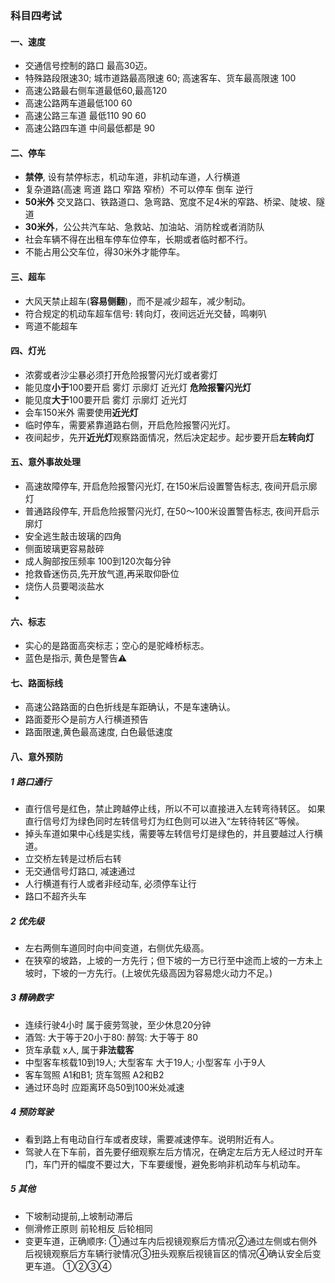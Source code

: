 ### 科目四考试

#### 一、速度
- 交通信号控制的路口 最高30迈。
- 特殊路段限速30; 城市道路最高限速 60; 高速客车、货车最高限速 100
- 高速公路最右侧车道最低60,最高120
- 高速公路两车道最低100 60
- 高速公路三车道 最低110  90  60
- 高速公路四车道 中间最低都是 90

#### 二、停车
- **禁停**, 设有禁停标志，机动车道，非机动车道，人行横道
- 复杂道路(高速 弯道 路口 窄路 窄桥）不可以停车 倒车 逆行
- **50米外** 交叉路口、铁路道口、急弯路、宽度不足4米的窄路、桥梁、陡坡、隧道
- **30米外**，公公共汽车站、急救站、加油站、消防栓或者消防队
- 社会车辆不得在出租车停车位停车，长期或者临时都不行。
- 不能占用公交车位，得30米外才能停车。


#### 三、超车
- 大风天禁止超车(**容易侧翻**)，而不是减少超车，减少制动。
- 符合规定的机动车超车信号: 转向灯，夜间远近光交替，鸣喇叭
- 弯道不能超车

#### 四、灯光
- 浓雾或者沙尘暴必须打开危险报警闪光灯或者雾灯
- 能见度**小于**100要开启 雾灯  示廓灯 近光灯 **危险报警闪光灯**
- 能见度**大于**100要开启 雾灯  示廓灯 近光灯
- 会车150米外 需要使用**近光灯**
- 临时停车，需要紧靠道路右侧，开启危险报警闪光灯。
- 夜间起步，先开**近光灯**观察路面情况，然后决定起步。起步要开启**左转向灯**



#### 五、意外事故处理
- 高速故障停车, 开启危险报警闪光灯, 在150米后设置警告标志, 夜间开启示廓灯
- 普通路段停车, 开启危险报警闪光灯, 在50～100米设置警告标志, 夜间开启示廓灯
- 安全逃生敲击玻璃的四角
- 侧面玻璃更容易敲碎
- 成人胸部按压频率 100到120次每分钟
- 抢救昏迷伤员,先开放气道,再采取仰卧位
- 烧伤人员要喝淡盐水
-

#### 六、标志
- 实心的是路面高突标志；空心的是驼峰桥标志。
- 蓝色是指示, 黄色是警告⚠️


#### 七、路面标线
- 高速公路路面的白色折线是车距确认，不是车速确认。
- 路面菱形◇是前方人行横道预告
- 路面限速,黄色最高速度, 白色最低速度

#### 八、意外预防
##### 1 路口通行
- 直行信号是红色，禁止跨越停止线，所以不可以直接进入左转弯待转区。 如果直行信号灯为绿色同时左转信号灯为红色则可以进入“左转待转区”等候。
- 掉头车道如果中心线是实线，需要等左转信号灯是绿色的，并且要越过人行横道。
- 立交桥左转是过桥后右转
- 无交通信号灯路口, 减速通过
- 人行横道有行人或者非经动车, 必须停车让行
- 路口不超齐头车

##### 2 优先级
- 左右两侧车道同时向中间变道，右侧优先级高。
- 在狭窄的坡路，上坡的一方先行；但下坡的一方已行至中途而上坡的一方未上坡时，下坡的一方先行。(上坡优先级高因为容易熄火动力不足。)

##### 3 精确数字
- 连续行驶4小时 属于疲劳驾驶，至少休息20分钟
- 酒驾: 大于等于20小于80: 醉驾: 大于等于 80
- 货车承载 x人, 属于**非法载客**
- 中型客车核载10到19人; 大型客车 大于19人; 小型客车 小于9人
- 客车驾照 A1和B1; 货车驾照 A2和B2
- 通过环岛时 应距离环岛50到100米处减速

##### 4 预防驾驶
- 看到路上有电动自行车或者皮球，需要减速停车。说明附近有人。
- 驾驶人在下车前，首先要仔细观察左后方情况，在确定左后方无人经过时开车门，车门开的幅度不要过大，下车要缓慢，避免影响非机动车与机动车。

##### 5 其他
- 下坡制动提前,上坡制动滞后
- 侧滑修正原则 前轮相反 后轮相同
- 变更车道，正确顺序: ①通过车内后视镜观察后方情况②通过左侧或右侧外后视镜观察后方车辆行驶情况③扭头观察后视镜盲区的情况④确认安全后变更车道。 ①②③④
